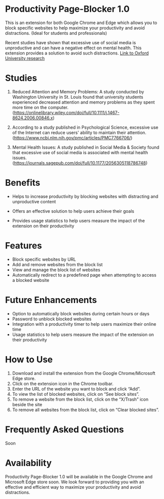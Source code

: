 # Productivity Page-Blocker 1.0

This is an extension for both Google Chrome and Edge which allows you to block specific websites to help maximize your productivity and avoid distractions. (Ideal for students and professionals)

Recent studies have shown that excessive use of social media is unproductive and can have a negative effect on mental health. This extension provides a solution to avoid such distractions. [Link to Oxford University research](https://www.ox.ac.uk/news/2019-06-18-social-media-use-has-negative-effect-mental-health-finds-large-study)

# Studies
1. Reduced Attention and Memory Problems: A study conducted by Washington University in St. Louis found that university students experienced decreased attention and memory problems as they spent more time on the computer. (https://onlinelibrary.wiley.com/doi/full/10.1111/j.1467-8624.2006.00846.x) 

2. According to a study published in Psychological Science, excessive use of the Internet can reduce users' ability to maintain their attention.
 (https://www.ncbi.nlm.nih.gov/pmc/articles/PMC7766706/)

3. Mental Health Issues: A study published in Social Media & Society found that excessive use of social media is associated with mental health issues. (https://journals.sagepub.com/doi/full/10.1177/2056305118786748) 

# Benefits
* Helps to increase productivity by blocking websites with distracting and unproductive content
* Offers an effective solution to help users achieve their goals

* Provides usage statistics to help users measure the impact of the extension on their productivity

# Features
* Block specific websites by URL
* Add and remove websites from the block list
* View and manage the block list of websites
* Automatically redirect to a predefined page when attempting to access a blocked website

# Future Enhancements
* Option to automatically block websites during certain hours or days
* Password to unblock blocked websites
* Integration with a productivity timer to help users maximize their online time
* Usage statistics to help users measure the impact of the extension on their productivity

# How to Use
1. Download and install the extension from the Google Chrome/Microsoft Edge store.
2. Click on the extension icon in the Chrome toolbar.
3. Enter the URL of the website you want to block and click “Add”.
4. To view the list of blocked websites, click on “See block sites”.
5. To remove a website from the block list, click on the “X/Trash” icon beside the site
6. To remove all websites from the block list, click on “Clear blocked sites”.


# Frequently Asked Questions
Soon

# Availability
Productivity Page-Blocker 1.0 will be available in the Google Chrome and Microsoft Edge store soon. We look forward to providing you with an effective and efficient way to maximize your productivity and avoid distractions.
